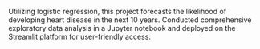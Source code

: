 Utilizing logistic regression, this project forecasts the likelihood of developing heart disease in the next 10 years. Conducted comprehensive exploratory data analysis in a Jupyter notebook and deployed on the Streamlit platform for user-friendly access.
